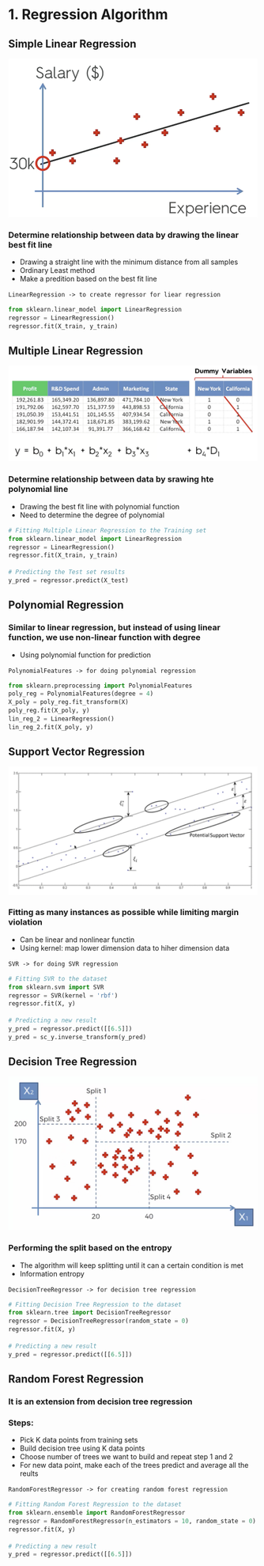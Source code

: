 # 	1.	Regression Algorithm

## Simple Linear Regression 

![Linear Regression](/1RA/Assets/Linear_Regression.png)

### Determine relationship between data by drawing the linear best fit line 
-	Drawing a straight line with the minimum distance from all samples
-	Ordinary Least method 
-	Make a predition based on the best fit line

`LinearRegression -> to create regressor for liear regression`

```python
from sklearn.linear_model import LinearRegression
regressor = LinearRegression()
regressor.fit(X_train, y_train)
```

## Multiple Linear Regression 

![Multiple Regression](/1RA/Assets/Multiple_Regression.png)

### Determine relationship between data by srawing hte polynomial line 
-	Drawing the best fit line with polynomial function 
-	Need to determine the degree of polynomial

```python
# Fitting Multiple Linear Regression to the Training set
from sklearn.linear_model import LinearRegression
regressor = LinearRegression()
regressor.fit(X_train, y_train)

# Predicting the Test set results
y_pred = regressor.predict(X_test)
```

## Polynomial Regression 

### Similar to linear regression, but instead of using linear function, we use non-linear function with degree

-	Using polynomial function for prediction

`PolynomialFeatures -> for doing polynomial regression`

```python
from sklearn.preprocessing import PolynomialFeatures
poly_reg = PolynomialFeatures(degree = 4)
X_poly = poly_reg.fit_transform(X)
poly_reg.fit(X_poly, y)
lin_reg_2 = LinearRegression()
lin_reg_2.fit(X_poly, y)
```

## Support Vector Regression 

![SVR](/1RA/Assets/SVR.png)

### Fitting as many instances as possible while limiting margin violation
-	Can be linear and nonlinear functin
-	Using kernel: map lower dimension data to hiher dimension data

`SVR -> for doing SVR regression`

```python
# Fitting SVR to the dataset
from sklearn.svm import SVR
regressor = SVR(kernel = 'rbf')
regressor.fit(X, y)

# Predicting a new result
y_pred = regressor.predict([[6.5]])
y_pred = sc_y.inverse_transform(y_pred)
```

## Decision Tree Regression 

![Tree](/1RA/Assets/Tree.png)

### Performing the split based on the entropy
-	The algorithm will keep splitting until it can a certain condition is met
-	Information entropy

`DecisionTreeRegressor -> for decision tree regression`

```python
# Fitting Decision Tree Regression to the dataset
from sklearn.tree import DecisionTreeRegressor
regressor = DecisionTreeRegressor(random_state = 0)
regressor.fit(X, y)

# Predicting a new result
y_pred = regressor.predict([[6.5]])
```

## Random Forest Regression 

### It is an extension from decision tree regression
### Steps:
-	Pick K data points from training sets
-	Build decision tree using K data points
-	Choose number of trees we want to build and repeat step 1 and 2
-	For new data point, make each of the trees predict and average all the reults

`RandomForestRegressor -> for creating random forest regression`

```python
# Fitting Random Forest Regression to the dataset
from sklearn.ensemble import RandomForestRegressor
regressor = RandomForestRegressor(n_estimators = 10, random_state = 0)
regressor.fit(X, y)

# Predicting a new result
y_pred = regressor.predict([[6.5]])
```